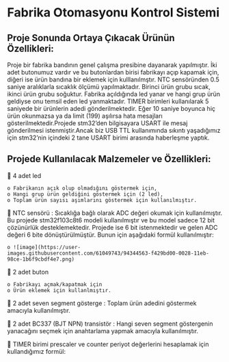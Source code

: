 # Fabrika Otomasyonu Kontrol Sistemi
## Proje Sonunda Ortaya Çıkacak Ürünün Özellikleri:
Proje bir fabrika bandının genel çalışma presibine dayanarak yapılmıştır. İki adet butonumuz vardır ve bu butonlardan
birisi fabrikayı açıp kapamak için, diğeri ise ürün bandına bir eklemek için kulllanılmştır. NTC sensöründen 0.5 saniye
aralıklarla sıcaklık ölçümü yapılmaktadır. Birinci ürün grubu sıcak, ikinci ürün grubu soğuktur. Fabrika açıldığında led
yanar ve hangi grup ürün geldiyse onu temsil eden led yanmaktadır. TIMER birimleri kullanılarak 5 saniyede bir
ürünlerin adedi gönderilmektedir. Eğer 10 saniye boyunca hiç ürün okunmazsa ya da limit (199) aşılırsa hata mesajları
gösterilmektedir.Projede stm32’den bilgisayara USART ile mesaj gönderilmesi istenmiştir.Ancak biz USB TTL
kullanımında sıkıntı yaşadığımız için stm32’nin içindeki 2 tane USART birimi arasında haberleşme yaptık.

## Projede Kullanılacak Malzemeler ve Özellikleri:
 4 adet led

    o Fabrikanın açık olup olmadığını göstermek için,
    o Hangi grup ürün geldiğini göstermek için (2 led),
    o Toplam ürün sayısı aşımlarını göstermek için kullanılmıştır.
    
 NTC sensörü : Sıcaklığa bağlı olarak ADC değeri okumak için kullanılmıştır. Bu projede stm32f103c8t6 modeli
kullanılmıştır ve bu model sadece 12 bit çözünürlük desteklemektedir. Projede ise 6 bit istenmektedir ve gelen
ADC değeri 6 bite dönüştürülmüştür. Bunun için aşağıdaki formül kullanılmıştır:

    o ![image](https://user-images.githubusercontent.com/61049743/94344563-f429bd00-0028-11eb-98ce-1b6f9cbdf4e7.png)
    
 2 adet buton

    o Fabrikayı açmak/kapatmak için
    o Ürün eklemek için kullanlmıştır.
    
 2 adet seven segment gösterge : Toplam ürün adedini göstermek amacıyla kullanılmıştır.

 2 adet BC337 (BJT NPN) transistör : Hangi seven segment göstergenin yanacağını seçmek için anahtarlama
yapmak amacıyla kullanılmıştır.

 TIMER birimi prescaler ve counter periyot değerlerini hesaplamak için kullandığımız formül:

